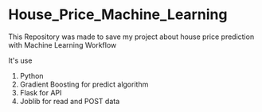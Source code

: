 # House_Price_Machine_Learning
This Repository was made to save my project about house price prediction with Machine Learning Workflow

It's use <br>
1. Python
2. Gradient Boosting for predict algorithm
3. Flask for API
4. Joblib for read and POST data
